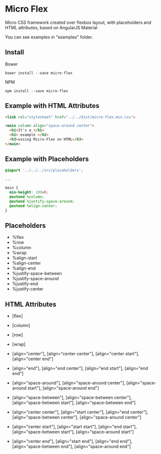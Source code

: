 # Micro Flex

Micro CSS framework created over flexbox layout, with placeholders and HTML attributes, based on AngularJS Material

You can see examples in "examples" folder.

## Install

Bower
```
bower install --save micro-flex
```
NPM
```
npm install --save micro-flex
```

## Example with HTML Attributes

```html
<link rel="stylesheet" href="../../dist/micro-flex.min.css">

<main column align="space-around center">
  <h1>It's a </h1>
  <h2> example </h2>
  <h3>ussing Micro-Flex on HTML</h3>
</main>
```
## Example with Placeholders

```scss
@import '../../../src/placeholders';

...

main {
  min-height: 100vh;
  @extend %column;
  @extend %justify-space-around;
  @extend %align-center;
}
```

## Placeholders

  - %flex
  - %row
  - %column
  - %wrap
  - %align-start
  - %align-center
  - %align-end
  - %justify-space-between
  - %justify-space-around
  - %justify-end
  - %justify-center

## HTML Attributes

  - [flex]

  - [column]

  - [row]

  - [wrap]

  - [align="center"], [align="center center"], [align="center start"], [align="center end"]

  - [align="end"], [align="end center"], [align="end start"], [align="end end"]

  - [align="space-around"], [align="space-around center"], [align="space-around start"], [align="space-around end"]

  - [align="space-between"], [align="space-between center"], [align="space-between start"], [align="space-between end"]

  - [align="center center"], [align="start center"], [align="end center"], [align="space-between center"], [align="space-around center"]

  - [align="center start"], [align="start start"], [align="end start"], [align="space-between start"], [align="space-around start"]

  - [align="center end"], [align="start end"], [align="end end"], [align="space-between end"], [align="space-around end"]
